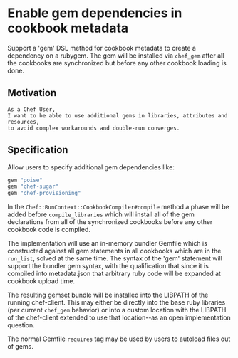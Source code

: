 # Enable gem dependencies in cookbook metadata

Support a 'gem' DSL method for cookbook metadata to create a dependency on a rubygem.  The
gem will be installed via `chef_gem` after all the cookbooks are synchronized but before any
other cookbook loading is done.

## Motivation

    As a Chef User,
    I want to be able to use additional gems in libraries, attributes and resources,
    to avoid complex workarounds and double-run converges.

## Specification

Allow users to specify additional gem dependencies like:

```ruby
gem "poise"
gem "chef-sugar"
gem "chef-provisioning"
```

In the `Chef::RunContext::CookbookCompiler#compile` method a phase will be added before `compile_libraries` which will install all of the gem declarations from all of the synchronized cookbooks before any other cookbook code is compiled.

The implementation will use an in-memory bundler Gemfile which is constructed against all gem statements in all cookbooks which are in the `run_list`, solved
at the same time.  The syntax of the 'gem' statement will support the bundler gem syntax, with the qualification that since it is compiled into metadata.json
that arbitrary ruby code will be expanded at cookbook upload time.

The resulting gemset bundle will be installed into the LIBPATH of the running chef-client.  This may either be directly into the base ruby libraries (per current `chef_gem` behavior) or into a custom location with the LIBPATH of the chef-client extended to use that location--as an open implementation question.

The normal Gemfile `requires` tag may be used by users to autoload files out of gems.
